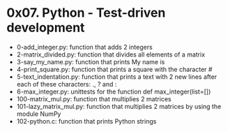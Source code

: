 # 0x07. Python - Test-driven development

- 0-add_integer.py: function that adds 2 integers
- 2-matrix_divided.py: function that divides all elements of a matrix
- 3-say_my_name.py: function that prints My name is <first name> <last name>
- 4-print_square.py: function that prints a square with the character #
- 5-text_indentation.py: function that prints a text with 2 new lines after each of these characters: ., ? and :
- 6-max_integer.py: unittests for the function def max_integer(list=[])
- 100-matrix_mul.py: function that multiplies 2 matrices
- 101-lazy_matrix_mul.py: function that multiplies 2 matrices by using the module NumPy
- 102-python.c: function that prints Python strings

